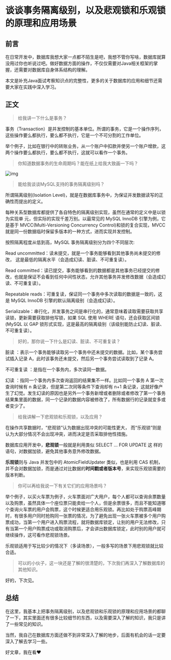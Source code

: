 # 谈谈事务隔离级别，以及悲观锁和乐观锁的原理和应用场景

##  前言

在日常开发中，数据库我想大家一点都不陌生是吧，我想不管你写啥，数据库就算没用过你也听说过吧。做好数据方面的操作，不仅仅需要对Java相关框架的掌握，还需要对数据库自身体系结构的理解。

本文是补充Java面试考察知识点的完整性，更多的关于数据库的应用和细节还需要大家在实践中深入学习。

## 正文

> 给我讲一下什么是事务？

事务（Transaction）是并发控制的基本单位。所谓的事务，它是一个操作序列，这些操作要么都执行，要么都不执行，它是一个不可分割的工作单位。

举个例子，比如在银行中的转账业务，从一个账户中扣款并使另一个账户增款，这两个操作要么都执行，要么都不执行，这就可以看作一个事务。

> 你知道数据事务的生命周期吗？能在纸上给我大致画一下吗？

![img](/Users/huyida/OneDrive/writing/blog/db/mysql/img/谈谈事务隔离级别，以及悲观锁和乐观锁的原理和应用场景/1.png)

> 能给我谈谈MySQL支持的事务隔离级别吗？

所谓隔离级别(Isolation Level)，就是在数据库事务中，为保证并发数据读写的正确性而提出的定义。

每种关系型数据库都提供了各自特色的隔离级别实现，虽然在通常的定义中是以锁为实现单 元，但实际的实现千差万别。以最常见的 MySQL InnoDB 引擎为例，它是基于 MVCC(Multi-Versioning Concurrency Control)和锁的复合实现，MVCC就是同一份数据临时保留多版本的一种方式，进而实现并发控制。

按照隔离程度从低到高，MySQL 事务隔离级别分为四个不同层次:

Read uncommitted：读未提交，就是一个事务能够看到其他事务尚未提交的修改， 这是最低的隔离水平（会造成幻读、脏读、不可重复读）。

Read committed：读已提交，事务能够看到的数据都是其他事务已经提交的修改，也就是保证不会看到任何中间性状态，允许其他事务并发修改数据（会造成幻读、不可重复读）。

Repeatable reads：可重复读，保证同一个事务中多次读取的数据是一致的，这是 MySQL InnoDB 引擎的默认隔离级别（会造成幻读）。

Serializable：串行化，并发事务之间是串行化的，通常意味着读取需要获取共享读锁，更新需要获取排他写锁，如果 SQL 使用 WHERE 语句，还会获取区间锁(MySQL 以 GAP 锁形式实现，这是最高的隔离级别（该级别能防止幻读、脏读、不可重复读）。

> 好的，那你说一下什么是幻读、脏读、不可重复读？

脏读 ：表示一个事务能够读取另一个事务中还未提交的数据。比如，某个事务尝试插入记录 A，此时该事务还未提交，然后另一个事务尝试读取到了记录 A。

不可重复读 ：是指在一个事务内，多次读同一数据。

幻读 ：指同一个事务内多次查询返回的结果集不一样。比如同一个事务 A 第一次查询时候有 n 条记录，但是第二次同等条件下查询却有 n+1 条记录，这就好像产生了幻觉。发生幻读的原因也是另外一个事务新增或者删除或者修改了第一个事务结果集里面的数据，同一个记录的数据内容被修改了，所有数据行的记录就变多或者变少了。

> 给我讲解一下悲观锁和乐观锁，以及应用？

在操作共享数据时，“悲观锁”认为数据出现冲突的可能性更大， 而“乐观锁”则是认为大部分情况不会出现冲突，进而决定是否采取排他性措施。

数据库应用开发中，**悲观锁**一般就是利用类似 SELECT ... FOR UPDATE 这 样的语句，对数据加锁，避免其他事务意外修改数据。

**乐观锁**则与 Java 并发包中的 AtomicFieldUpdater 类似，也是利用 CAS 机制，并不会对数据加锁，而是通过对比数据的**时间戳或者版本号**，来实现乐观锁需要的版本判断。

> 你可以再给我说一下有关它们的应用场景吗？

举个例子，以买火车票为例子，火车票面对广大用户，每个人都可以查询余票数量以及购票，虽然具体一个座位票只能卖给一个人，但是余票很多，而且不能知道哪个查询火车票的用户会购票，这个时候更适合用乐观锁。再比如处于购票高峰期时，有很多用户同时抢购同一张票的情况，为了避免出现一张火车票被多个用户购票成功，当第一个用户进入购票流程，就将数据库锁定，让别的用户无法修改，只有当第一个用户购票成功或取消购票后，才会讲出数据库锁定，此时别的用户就可继续操作，这可看作悲观锁场景。

乐观锁适用于写比较少的情况下（多读场景），一般多写的场景下用悲观锁就比较合适。

> 可以的小伙子，这一块还是了解的很清楚的，下次我们再深入了解数据库的其他知识。

好的，下次见。

## 总结

在这里，我基本上把事务隔离级别，以及悲观锁和乐观锁的原理和应用场景的都聊了一下，其实里面还有很多比较细节的东西，以及需要深入了解的知识，我只是讲了一些常见的知识。

当然，我自己在数据库方面还做不到非常深入了解的地步，后面有机会的话一定要深入了解去学习一些。



好文章，我在看❤️